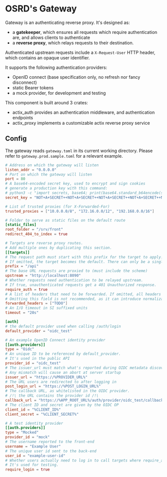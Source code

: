 # OSRD's Gateway

Gateway is an authenticating reverse proxy. It's designed as:
- a **gatekeeper**, which ensures all requests which require authentication are, and allows clients to authenticate
- a **reverse proxy**, which relays requests to their destination.

Authenticated upstream requests include a `X-Request-User` HTTP header, which contains an opaque user identifier.

It supports the following authentication providers:
- OpenID connect (base specification only, no refresh nor fancy disconnect)
- static Bearer tokens
- a mock provider, for development and testing

This component is built around 3 crates:
- actix_auth provides an authentication middleware, and authentication endpoints
- actix_proxy implements a customizable actix reverse proxy service

## Config

The gateway reads `gateway.toml` in its current working directory.
Please refer to `gateway.prod.sample.toml` for a relevant example.

```toml
# Address on which the gateway will listen
listen_addr = "0.0.0.0"
# Port on which the gateway will listen
port = 80
# A base64-encoded secret key, used to encrypt and sign cookies
# generate a production key with this command:
# python3 -c "import secrets, base64; print(base64.standard_b64encode(secrets.token_bytes(64)).decode())"
secret_key = "NOT+A+SECRET++NOT+A+SECRET++NOT+A+SECRET++NOT+A+SECRET++NOT+A+SECRET++NOT+A+SECRET++NOT+A+SECRET"

# List of trusted proxies (for X-Forwarded-For)
trusted_proxies = ["10.0.0.0/8", "172.16.0.0/12", "192.168.0.0/16"]

# Folder to serve as static files on the default route
[static_files]
root_folder = "/srv/front"
redirect_404_to_index = true

# Targets are reverse proxy routes.
# Add multiple ones by duplicating this section.
[[targets]]
# The request path must start with this prefix for the target to apply.
# If omitted, the target becomes the default. There can only be a single default target.
prefix = "/api"
# The base URL requests are proxied to (must include the scheme)
upstream = "http://localhost:8090"
# Whether requests need authentication to be relayed upstream.
# If true, unauthenticated requests get a 401 Unauthorized response.
require_auth = true
# A list of headers that need to be forwarded. If omitted, all headers are forwarded.
# Omitting this field is not recommended, as it can introduce normalization induced priviledge escalation.
forwarded_headers = ["TODO"]
# An I/O timeout in SI suffixed units
timeout = "20s"

[auth]
# the default provider used when calling /auth/login
default_provider = "oidc_test"

# An example OpenID Connect identity provider
[[auth.providers]]
type = "Oidc"
# An unique ID to be referenced by default_provider.
# It's used in the public API
provider_id = "oidc_test"
# The issuer_url must match what's reported during OIDC metadata discovery.
# Any mismatch will cause an abort at server startup
issuer_url = "https://%PROVIDER_URL%"
# The URL users are redirected to after logging in
post_login_url = "https://%POST_LOGIN_URL%"
# The callback URL, as whitelisted in the OIDC provider.
# /!\ the URL contains the provider id /!\
callback_url = "https://%APP_ROOT_URL%/auth/provider/oidc_test/callback"
# The client ID and secret are given by the OIDC OP
client_id = "%CLIENT_ID%"
client_secret = "%CLIENT_SECRET%"

# A test identity provider
[[auth.providers]]
type = "Mocked"
provider_id = "mock"
# The username reported to the front-end
username = "Example User"
# The unique user id sent to the back-end
user_id = "example-user-id"
# Whether users actually need to log in to call targets where require_auth = true.
# It's used for testing.
require_login = true
```
